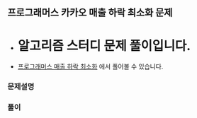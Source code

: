 ## 프로그래머스 카카오 매출 하락 최소화 문제

- # 알고리즘 스터디 문제 풀이입니다.
- [프로그래머스 매출 하락 최소화](https://programmers.co.kr/learn/courses/30/lessons/72416) 에서 풀어볼 수 있습니다.

### 문제설명

### 풀이
